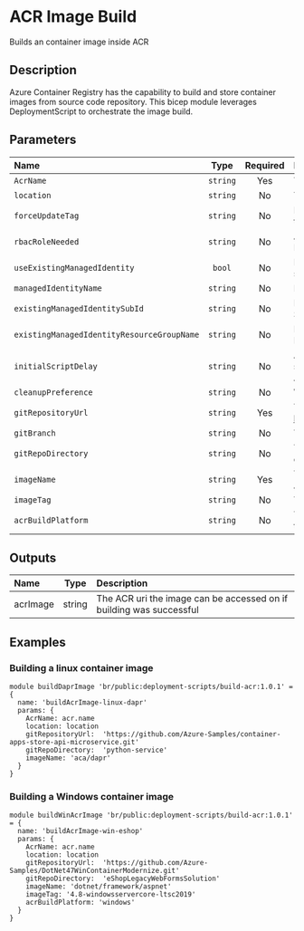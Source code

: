 # ACR Image Build

Builds an container image inside ACR

## Description

Azure Container Registry has the capability to build and store container images from source code repository.
This bicep module leverages DeploymentScript to orchestrate the image build.

## Parameters

| Name                                       | Type     | Required | Description                                                                                                   |
| :----------------------------------------- | :------: | :------: | :------------------------------------------------------------------------------------------------------------ |
| `AcrName`                                  | `string` | Yes      | The name of the Azure Container Registry                                                                      |
| `location`                                 | `string` | No       | The location to deploy the resources to                                                                       |
| `forceUpdateTag`                           | `string` | No       | How the deployment script should be forced to execute                                                         |
| `rbacRoleNeeded`                           | `string` | No       | Azure RoleId that are required for the DeploymentScript resource to import images                             |
| `useExistingManagedIdentity`               | `bool`   | No       | Does the Managed Identity already exists, or should be created                                                |
| `managedIdentityName`                      | `string` | No       | Name of the Managed Identity resource                                                                         |
| `existingManagedIdentitySubId`             | `string` | No       | For an existing Managed Identity, the Subscription Id it is located in                                        |
| `existingManagedIdentityResourceGroupName` | `string` | No       | For an existing Managed Identity, the Resource Group it is located in                                         |
| `initialScriptDelay`                       | `string` | No       | A delay before the script import operation starts. Primarily to allow Azure AAD Role Assignments to propagate |
| `cleanupPreference`                        | `string` | No       | When the script resource is cleaned up                                                                        |
| `gitRepositoryUrl`                         | `string` | Yes      | The Git Repository URL, eg. https://github.com/YOURORG/YOURREPO.git                                           |
| `gitBranch`                                | `string` | No       | The name of the repository branch to use                                                                      |
| `gitRepoDirectory`                         | `string` | No       | The directory in the repo that contains the dockerfile                                                        |
| `imageName`                                | `string` | Yes      | The image name/path you want to create in ACR                                                                 |
| `imageTag`                                 | `string` | No       | The image tag you want to create                                                                              |
| `acrBuildPlatform`                         | `string` | No       | The ACR compute platform needed to build the image                                                            |

## Outputs

| Name     | Type   | Description                                                         |
| :------- | :----: | :------------------------------------------------------------------ |
| acrImage | string | The ACR uri the image can be accessed on if building was successful |

## Examples

### Building a linux container image

```bicep
module buildDaprImage 'br/public:deployment-scripts/build-acr:1.0.1' = {
  name: 'buildAcrImage-linux-dapr'
  params: {
    AcrName: acr.name
    location: location
    gitRepositoryUrl:  'https://github.com/Azure-Samples/container-apps-store-api-microservice.git'
    gitRepoDirectory:  'python-service'
    imageName: 'aca/dapr'
  }
}
```

### Building a Windows container image

```bicep
module buildWinAcrImage 'br/public:deployment-scripts/build-acr:1.0.1' = {
  name: 'buildAcrImage-win-eshop'
  params: {
    AcrName: acr.name
    location: location
    gitRepositoryUrl:  'https://github.com/Azure-Samples/DotNet47WinContainerModernize.git'
    gitRepoDirectory:  'eShopLegacyWebFormsSolution'
    imageName: 'dotnet/framework/aspnet'
    imageTag: '4.8-windowsservercore-ltsc2019'
    acrBuildPlatform: 'windows'
  }
}
```